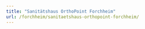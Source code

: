 ```yaml
---
title: "Sanitätshaus OrthoPoint Forchheim"
url: /forchheim/sanitaetshaus-orthopoint-forchheim/
---
```

